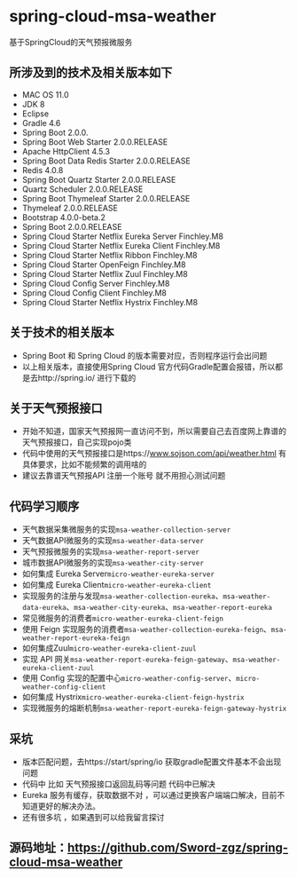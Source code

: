 # spring-cloud-msa-weather
基于SpringCloud的天气预报微服务

## 所涉及到的技术及相关版本如下

* MAC OS 11.0
* JDK 8
* Eclipse 
* Gradle 4.6
* Spring Boot 2.0.0.
* Spring Boot Web Starter 2.0.0.RELEASE
* Apache HttpClient 4.5.3
* Spring Boot Data Redis Starter 2.0.0.RELEASE
* Redis 4.0.8
* Spring Boot Quartz Starter 2.0.0.RELEASE
* Quartz Scheduler 2.0.0.RELEASE
* Spring Boot Thymeleaf Starter 2.0.0.RELEASE
* Thymeleaf 2.0.0.RELEASE
* Bootstrap 4.0.0-beta.2
* Spring Boot 2.0.0.RELEASE
* Spring Cloud Starter Netflix Eureka Server Finchley.M8
* Spring Cloud Starter Netflix Eureka Client Finchley.M8
* Spring Cloud Starter Netflix Ribbon Finchley.M8
* Spring Cloud Starter OpenFeign Finchley.M8
* Spring Cloud Starter Netflix Zuul Finchley.M8
* Spring Cloud Config Server Finchley.M8
* Spring Cloud Config Client Finchley.M8
* Spring Cloud Starter Netflix Hystrix Finchley.M8


## 关于技术的相关版本

* Spring Boot 和 Spring Cloud 的版本需要对应，否则程序运行会出问题
* 以上相关版本，直接使用Spring Cloud 官方代码Gradle配置会报错，所以都是去http://spring.io/  进行下载的


## 关于天气预报接口

* 开始不知道，国家天气预报网一直访问不到，所以需要自己去百度网上靠谱的天气预报接口，自己实现pojo类
* 代码中使用的天气预报接口是https://www.sojson.com/api/weather.html 有具体要求，比如不能频繁的调用啥的
* 建议去靠谱天气预报API 注册一个账号 就不用担心测试问题

## 代码学习顺序

* 天气数据采集微服务的实现`msa-weather-collection-server`
* 天气数据API微服务的实现`msa-weather-data-server`
* 天气预报微服务的实现`msa-weather-report-server`
* 城市数据API微服务的实现`msa-weather-city-server`
* 如何集成 Eureka Server`micro-weather-eureka-server`
* 如何集成 Eureka Client`micro-weather-eureka-client`
* 实现服务的注册与发现`msa-weather-collection-eureka`、`msa-weather-data-eureka`、`msa-weather-city-eureka`、`msa-weather-report-eureka`
* 常见微服务的消费者`micro-weather-eureka-client-feign`
* 使用 Feign 实现服务的消费者`msa-weather-collection-eureka-feign`、`msa-weather-report-eureka-feign`
* 如何集成Zuul`micro-weather-eureka-client-zuul`
* 实现 API 网关`msa-weather-report-eureka-feign-gateway`、`msa-weather-eureka-client-zuul`
* 使用 Config 实现的配置中心`micro-weather-config-server`、`micro-weather-config-client`
* 如何集成 Hystrix`micro-weather-eureka-client-feign-hystrix`
* 实现微服务的熔断机制`msa-weather-report-eureka-feign-gateway-hystrix`


## 采坑

* 版本匹配问题，去https://start/spring/io 获取gradle配置文件基本不会出现问题
* 代码中 比如 天气预报接口返回乱码等问题  代码中已解决
* Eureka 服务有缓存，获取数据不对 ，可以通过更换客户端端口解决，目前不知道更好的解决办法。
* 还有很多坑 ，如果遇到可以给我留言探讨 

## 源码地址：https://github.com/Sword-zgz/spring-cloud-msa-weather







